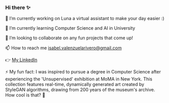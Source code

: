 ### Hi there ✨

🔭 I’m currently working on Luna a virtual assistant to make your day easier :)

🌱 I’m currently learning Computer Science and AI in University

👯 I’m looking to collaborate on any fun projects that come up!

📫 How to reach me isabel.valenzuelarivero@gmail.com

👉 [My LinkedIn](https://www.linkedin.com/in/isabel-de-valenzuela-12b11a215)

⚡ My fun fact: I was inspired to pursue a degree in Computer Science after experiencing the 'Unsupervised' exhibition at MoMA in New York. This collection features real-time, dynamically generated art created by StyleGAN algorithms, drawing from 200 years of the museum's archive. How cool is that? 🚀


